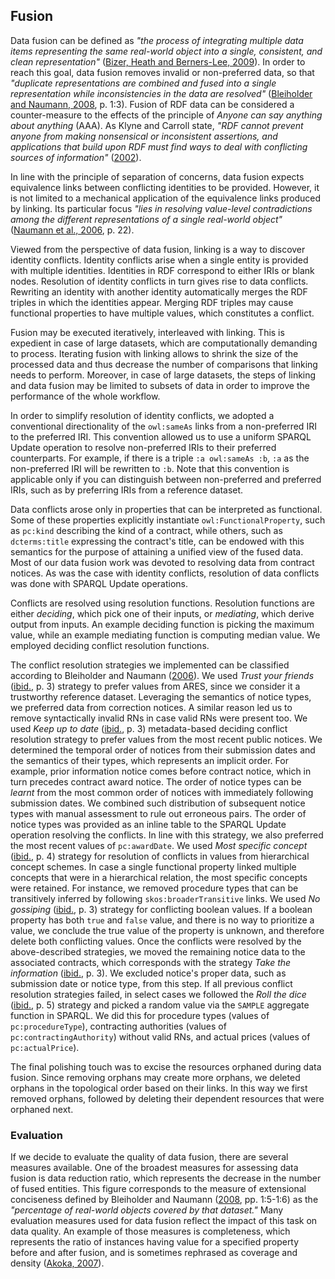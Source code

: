 ## Fusion

Data fusion can be defined as *"the process of integrating multiple data items representing the same real-world object into a single, consistent, and clean representation"* ([Bizer, Heath and Berners-Lee, 2009](#Bizer2009)).
In order to reach this goal, data fusion removes invalid or non-preferred data, so that *"duplicate representations are combined and fused into a single representation while inconsistencies in the data are resolved"* ([Bleiholder and Naumann, 2008](#Bleiholder2008), p. 1:3).
Fusion of RDF data can be considered a counter-measure to the effects of the principle of *Anyone can say anything about anything* (AAA).
As Klyne and Carroll state, *"RDF cannot prevent anyone from making nonsensical or inconsistent assertions, and applications that build upon RDF must find ways to deal with conflicting sources of information"* ([2002](#Klyne2002)).

In line with the principle of separation of concerns, data fusion expects equivalence links between conflicting identities to be provided.
However, it is not limited to a mechanical application of the equivalence links produced by linking.
Its particular focus *"lies in resolving value-level contradictions among the different representations of a single real-world object"* ([Naumann et al., 2006](#Naumann2006), p. 22).

Viewed from the perspective of data fusion, linking is a way to discover identity conflicts.
Identity conflicts arise when a single entity is provided with multiple identities.
Identities in RDF correspond to either IRIs or blank nodes.
Resolution of identity conflicts in turn gives rise to data conflicts.
Rewriting an identity with another identity automatically merges the RDF triples in which the identities appear.
Merging RDF triples may cause functional properties to have multiple values, which constitutes a conflict.
<!--
Conflicts handled by data fusion are typically divided into contradictions, where multiple non-null values are provided for a functional property, and uncertainties, where a functional property has both null and a non-null value.
However, since there are no nulls in RDF, conflicts in RDF are limited to contradictions.
-->

Fusion may be executed iteratively, interleaved with linking.
This is expedient in case of large datasets, which are computationally demanding to process.
Iterating fusion with linking allows to shrink the size of the processed data and thus decrease the number of comparisons that linking needs to perform.
Moreover, in case of large datasets, the steps of linking and data fusion may be limited to subsets of data in order to improve the performance of the whole workflow.

<!--
Data from the Czech public procurement register has many characteristics of user-generated content.
Uncoordinated civil servants are akin to the distributed user base of web applications.
Lack of rules and constraints enforced on user input
Exchanging data in self-contained documents
*"the default mode of authoring is copy and edit"* ([Guha, 2013](#Guha2013))
-->

In order to simplify resolution of identity conflicts, we adopted a conventional directionality of the `owl:sameAs` links from a non-preferred IRI to the preferred IRI.
This convention allowed us to use a uniform SPARQL Update operation to resolve non-preferred IRIs to their preferred counterparts.
For example, if there is a triple `:a owl:sameAs :b`, `:a` as the non-preferred IRI will be rewritten to `:b`.
Note that this convention is applicable only if you can distinguish between non-preferred and preferred IRIs, such as by preferring IRIs from a reference dataset.

Data conflicts arose only in properties that can be interpreted as functional.
Some of these properties explicitly instantiate `owl:FunctionalProperty`, such as `pc:kind` describing the kind of a contract, while others, such as `dcterms:title` expressing the contract's title, can be endowed with this semantics for the purpose of attaining a unified view of the fused data.
Most of our data fusion work was devoted to resolving data from contract notices.
As was the case with identity conflicts, resolution of data conflicts was done with SPARQL Update operations.

Conflicts are resolved using resolution functions.
Resolution functions are either *deciding*, which pick one of their inputs, or *mediating*, which derive output from inputs.
An example deciding function is picking the maximum value, while an example mediating function is computing median value.
We employed deciding conflict resolution functions.

The conflict resolution strategies we implemented can be classified according to Bleiholder and Naumann ([2006](#Bleiholder2006)).
We used *Trust your friends* ([ibid.](#Bleiholder2006), p. 3) strategy to prefer values from ARES, since we consider it a trustworthy reference dataset.
Leveraging the semantics of notice types, we preferred data from correction notices.
A similar reason led us to remove syntactically invalid RNs in case valid RNs were present too.
We used *Keep up to date* ([ibid.](#Bleiholder2006), p. 3) metadata-based deciding conflict resolution strategy to prefer values from the most recent public notices.
We determined the temporal order of notices from their submission dates and the semantics of their types, which represents an implicit order.
For example, prior information notice comes before contract notice, which in turn precedes contract award notice.
The order of notice types can be *learnt* from the most common order of notices with immediately following submission dates.
We combined such distribution of subsequent notice types with manual assessment to rule out erroneous pairs.
The order of notice types was provided as an inline table to the SPARQL Update operation resolving the conflicts.
In line with this strategy, we also preferred the most recent values of `pc:awardDate`.
We used *Most specific concept* ([ibid.](#Bleiholder2006), p. 4) strategy for resolution of conflicts in values from hierarchical concept schemes.
In case a single functional property linked multiple concepts that were in a hierarchical relation, the most specific concepts were retained.
For instance, we removed procedure types that can be transitively inferred by following `skos:broaderTransitive` links.
We used *No gossiping* ([ibid.](#Bleiholder2006), p. 3) strategy for conflicting boolean values.
If a boolean property has both `true` and `false` value, and there is no way to prioritize a value, we conclude the true value of the property is unknown, and therefore delete both conflicting values. 
Once the conflicts were resolved by the above-described strategies, we moved the remaining notice data to the associated contracts, which corresponds with the strategy *Take the information* ([ibid.](#Bleiholder2006), p. 3).
We excluded notice's proper data, such as submission date or notice type, from this step.
If all previous conflict resolution strategies failed, in select cases we followed the *Roll the dice* ([ibid.](#Bleiholder2006), p. 5) strategy and picked a random value via the `SAMPLE` aggregate function in SPARQL.
We did this for procedure types (values of `pc:procedureType`), contracting authorities (values of `pc:contractingAuthority`) without valid RNs, and actual prices (values of `pc:actualPrice`).

The final polishing touch was to excise the resources orphaned during data fusion.
Since removing orphans may create more orphans, we deleted orphans in the topological order based on their links.
In this way we first removed orphans, followed by deleting their dependent resources that were orphaned next.

### Evaluation

If we decide to evaluate the quality of data fusion, there are several measures available.
One of the broadest measures for assessing data fusion is data reduction ratio, which represents the decrease in the number of fused entities.
This figure corresponds to the measure of extensional conciseness defined by Bleiholder and Naumann ([2008](#Bleiholder2008), pp. 1:5-1:6) as the *"percentage of real-world objects covered by that dataset."*
Many evaluation measures used for data fusion reflect the impact of this task on data quality.
An example of those measures is completeness, which represents the ratio of instances having value for a specified property before and after fusion, and is sometimes rephrased as coverage and density ([Akoka, 2007](#Akoka2007)).

<!--
Fusion reduced the data by %%% fusion to XXX.
-->

<!--
([Bleiholder, Naumann, 2008](#Bleiholder2008))
Completenes
Conciseness
Consistency
- Intensional and extensional
-->

<!--
TODO: Add dataset size reduction before and after cleaning
TODO: Add percentage of conflict-free contracts before and after conflict resolution.
-->

<!-- Out-takes:
* Truth Discovery to Resolve Object Conflicts in Linked Data. <https://arxiv.org/abs/1509.00104>
-->
